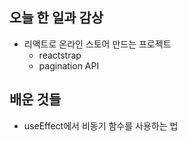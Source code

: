 ## 오늘 한 일과 감상

- 리액트로 온라인 스토어 만드는 프로젝트
  - reactstrap
  - pagination API

## 배운 것들

- useEffect에서 비동기 함수를 사용하는 법
